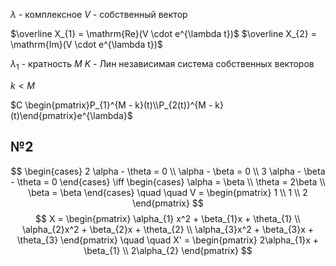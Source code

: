 $\lambda$ - комплексное
$V$ - собственный вектор

$\overline X_{1} = \mathrm{Re}(V \cdot e^{\lambda t})$
$\overline X_{2} = \mathrm{Im}(V \cdot e^{\lambda t})$

$\lambda_{1}$ - кратность $M$
$K$ - Лин независимая система собственных векторов

$k < M$

$C \begin{pmatrix}P_{1}^{M - k}(t)\\P_{2(t)}^{M - k}(t)\end{pmatrix}e^{\lambda}$

## №2
$$
\begin{cases}
2 \alpha - \theta = 0 \\
\alpha - \beta = 0 \\
3 \alpha - \beta - \theta = 0
\end{cases} \iff
\begin{cases}
\alpha = \beta \\
\theta = 2\beta \\
\beta = \beta
\end{cases}  \quad   \quad  V = \begin{pmatrix}
1 \\
1 \\
2
\end{pmatrix}  
$$
$$
X = \begin{pmatrix}
\alpha_{1} x^2 + \beta_{1}x + \theta_{1} \\
\alpha_{2}x^2 + \beta_{2}x + \theta_{2} \\
\alpha_{3}x^2 + \beta_{3}x + \theta_{3}
\end{pmatrix}  \quad  \quad X' = \begin{pmatrix}
2\alpha_{1}x + \beta_{1} \\
2\alpha_{2}
\end{pmatrix}  
$$